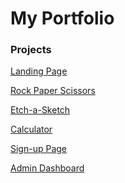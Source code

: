 # My Portfolio



### Projects

[Landing Page](https://mattaveli.github.io/landing-page-project/)

[Rock Paper Scissors](https://mattaveli.github.io/rock-paper-scissors/)

[Etch-a-Sketch](https://mattaveli.github.io/etch-a-sketch/)

[Calculator](https://mattaveli.github.io/calculator/)

[Sign-up Page](https://mattaveli.github.io/login-form/)

[Admin Dashboard](https://mattaveli.github.io/admin-dashboard/)

<!-- You can use the [editor on GitHub](https://github.com/Mattaveli/mattaveli.github.io/edit/main/index.md) to maintain and preview the content for your website in Markdown files.


### Markdown

Markdown is a lightweight and easy-to-use syntax for styling your writing. It includes conventions for

```markdown
Syntax highlighted code block

# Header 1
## Header 2
### Header 3

- Bulleted
- List

1. Numbered
2. List

**Bold** and _Italic_ and `Code` text

[Link](url) and ![Image](src)
```

For more details see [Basic writing and formatting syntax](https://docs.github.com/en/github/writing-on-github/getting-started-with-writing-and-formatting-on-github/basic-writing-and-formatting-syntax).

-->
